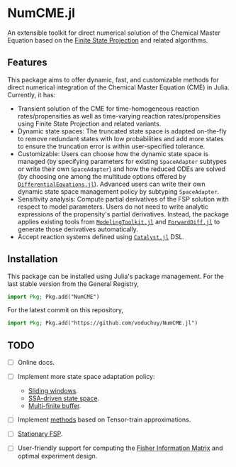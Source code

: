 # NumCME.jl
An extensible toolkit for direct numerical solution of the Chemical Master Equation based on the [Finite State Projection](https://www.atmos.colostate.edu/~munsky/Papers/JChemPhys_124_044104.pdf) and related algorithms.
## Features 
This package aims to offer dynamic, fast, and customizable methods for direct numerical integration of the Chemical Master Equation (CME) in Julia. Currently, it has:
- Transient solution of the CME for time-homogeneous reaction rates/propensities as well as time-varying reaction rates/propensities using Finite State Projection and related variants.
- Dynamic state spaces: The truncated state space is adapted on-the-fly to remove redundant states with low probabilities and add more states to ensure the truncation error is within user-specified tolerance.
- Customizable: Users can choose how the dynamic state space is managed (by specifying parameters for existing `SpaceAdapter` subtypes or write their own `SpaceAdapter`) and how the reduced ODEs are solved (by choosing one among the multitude options offered by [`DifferentialEquations.jl`](https://github.com/SciML/DifferentialEquations.jl)). Advanced users can write their own dynamic state space management policy by subtyping `SpaceAdapter`.
- Sensitivity analysis: Compute partial derivatives of the FSP solution with respect to model parameters. Users do not need to write analytic expressions of the propensity's partial derivatives. Instead, the package applies existing tools from [`ModelingToolkit.jl`](https://github.com/SciML/ModelingToolkit.jl) and [`ForwardDiff.jl`](https://github.com/JuliaDiff/ForwardDiff.jl) to generate those derivatives automatically.
- Accept reaction systems defined using [`Catalyst.jl`](https://catalyst.sciml.ai/dev/) DSL.
## Installation
This package can be installed using Julia's package management. For the last stable version from the General Registry,
```julia
import Pkg; Pkg.add("NumCME")
```
For the latest commit on this repository, 
```julia
import Pkg; Pkg.add("https://github.com/voduchuy/NumCME.jl")
```
## TODO
- [ ] Online docs.
- [ ] Implement more state space adaptation policy:
    - [Sliding windows](https://bmcsystbiol.biomedcentral.com/articles/10.1186/1752-0509-4-42).
    - [SSA-driven state space](https://doi.org/10.1016/j.mbs.2015.08.010).
    - [Multi-finite buffer](http://gila.bioe.uic.edu/lab/papers/2016/ACME-CaoTerebusLiang-2016.pdf).
- [ ] Implement [methods](https://doi.org/10.1063/1.4994917) based on Tensor-train approximations.
- [ ] [Stationary FSP](https://pubmed.ncbi.nlm.nih.gov/29055349/).
- [ ] User-friendly support for computing the [Fisher Information Matrix](https://doi.org/10.1371/journal.pcbi.1006365) and optimal experiment design.

